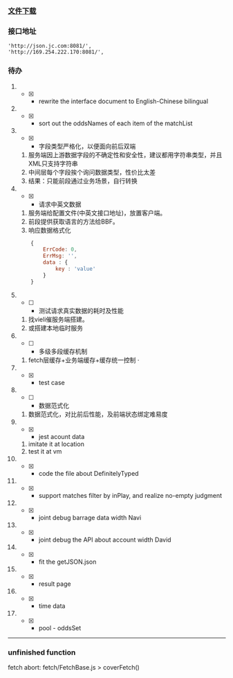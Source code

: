 


### [文件下载](http://169.254.222.170)


### 接口地址
```
'http://json.jc.com:8081/',
'http://169.254.222.170:8081/',

```

### 待办
1. - [x] - rewrite the interface document to English-Chinese bilingual

2. - [x] - sort out the oddsNames of each item of the matchList

3. - [x] - 字段类型严格化，以便面向前后双端
	1. 服务端因上游数据字段的不确定性和安全性，建议都用字符串类型，并且XML只支持字符串
	2. 中间层每个字段挨个询问数据类型，性价比太差
	3. 结果：只能前段通过业务场景，自行转换

4. - [x] - 请求中英文数据
	1. 服务端给配置文件(中英文接口地址)，放置客户端。
	2. 前段提供获取语言的方法给BBF。
    3. 响应数据格式化
    ```javascript
        {
            ErrCode: 0,
            ErrMsg: '',
            data : {
                key : 'value'
            }
        }
    ```

5. - [ ] - 测试请求真实数据的耗时及性能
	1. 找vieli催服务端搭建。
    2. 或搭建本地临时服务

6. - [ ] - 多级多段缓存机制
	1. fetch层缓存+业务端缓存+缓存统一控制
·
7. - [x] - test case

8. - [ ] - 数据范式化
	1. 数据范式化，对比前后性能，及前端状态绑定难易度

9. - [x] - jest acount data
	1. imitate it at location
    2. test it at vm

10. - [x] - code the file about DefinitelyTyped

11. - [x] - support matches filter by inPlay, and realize no-empty judgment

12. - [x] - joint debug barrage data width Navi

13. - [x] - joint debug the API about account width David

14. - [x] - fit the getJSON.json

15. - [x] - result page

16. - [x] - time data

17. - [x] - pool - oddsSet


---

### unfinished function
fetch abort:  fetch/FetchBase.js > coverFetch()
```
```